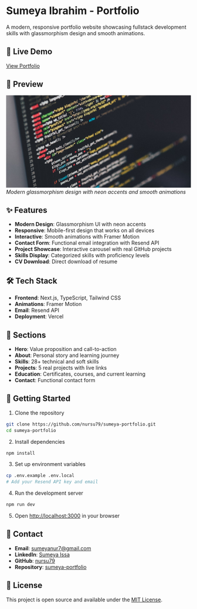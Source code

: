 # Sumeya Ibrahim - Portfolio

A modern, responsive portfolio website showcasing fullstack development skills with glassmorphism design and smooth animations.

## 🚀 Live Demo
[View Portfolio](https://sumeya-portfolio.vercel.app)

## 📸 Preview
![Portfolio Preview](./public/portfolio-preview.jpg)
*Modern glassmorphism design with neon accents and smooth animations*

## ✨ Features

- **Modern Design**: Glassmorphism UI with neon accents
- **Responsive**: Mobile-first design that works on all devices
- **Interactive**: Smooth animations with Framer Motion
- **Contact Form**: Functional email integration with Resend API
- **Project Showcase**: Interactive carousel with real GitHub projects
- **Skills Display**: Categorized skills with proficiency levels
- **CV Download**: Direct download of resume

## 🛠️ Tech Stack

- **Frontend**: Next.js, TypeScript, Tailwind CSS
- **Animations**: Framer Motion
- **Email**: Resend API
- **Deployment**: Vercel

## 📱 Sections

- **Hero**: Value proposition and call-to-action
- **About**: Personal story and learning journey
- **Skills**: 28+ technical and soft skills
- **Projects**: 5 real projects with live links
- **Education**: Certificates, courses, and current learning
- **Contact**: Functional contact form

## 🚀 Getting Started

1. Clone the repository
```bash
git clone https://github.com/nursu79/sumeya-portfolio.git
cd sumeya-portfolio
```

2. Install dependencies
```bash
npm install
```

3. Set up environment variables
```bash
cp .env.example .env.local
# Add your Resend API key and email
```

4. Run the development server
```bash
npm run dev
```

5. Open [http://localhost:3000](http://localhost:3000) in your browser

## 📧 Contact

- **Email**: sumeyanur7@gmail.com
- **LinkedIn**: [Sumeya Issa](https://www.linkedin.com/in/sumeya-issa-6ba350339)
- **GitHub**: [nursu79](https://github.com/nursu79)
- **Repository**: [sumeya-portfolio](https://github.com/nursu79/sumeya-portfolio)

## 📄 License

This project is open source and available under the [MIT License](LICENSE).
